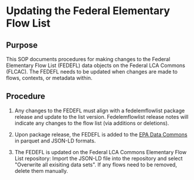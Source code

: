 # Updating the Federal Elementary Flow List

## Purpose

This SOP documents procedures for making changes to the Federal Elementary Flow List (FEDEFL) data objects on the Federal LCA Commons (FLCAC). 
The FEDEFL needs to be updated when changes are made to flows, contexts, or metadata within.

## Procedure

1. Any changes to the FEDEFL must align with a fedelemflowlist package release and update to the list version.
Fedelemflowlist release notes will indicate any changes to the flow list (via additions or deletions).

2. Upon package release, the FEDEFL is added to the [EPA Data Commons](https://dmap-data-commons-ord.s3.amazonaws.com/index.html?prefix=#fedelemflowlist/) in parquet and JSON-LD formats.

3. The FEDEFL is updated on the Federal LCA Commons Elementary Flow List repository:
Import the JSON-LD file into the repository and select "Overwrite all exisiting data sets".
If any flows need to be removed, delete them manually.

